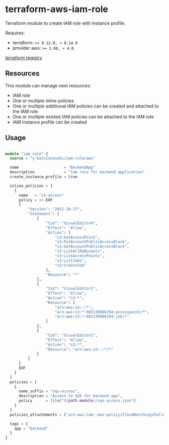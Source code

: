 # terraform-aws-iam-role

Terraform module to create IAM role with Instance profile.

Requires:

- terraform: `>= 0.12.0, < 0.14.0`
- provider aws: `>= 2.68, < 4.0`

[terraform registry](https://registry.terraform.io/modules/y-batsianouski/vpc/aws)

## Resources

This module can manage next resources:

* IAM role
* One or multiple inline policies
* One or multiple additional IAM policies can be created and attached to the IAM role
* One or multiple existed IAM policies can be attached to the IAM role
* IAM instance profile can be created

## Usage

```terraform

module "iam_role" {
  source = "y-batsianouski/iam-role/aws"

  name                    = "BackendApp"
  description             = "Iam role for backend application"
  create_instance_profile = true

  inline_policies = [
    {
      name   = "s3-access"
      policy = <<-EOF
      {
          "Version": "2012-10-17",
          "Statement": [
              {
                  "Sid": "VisualEditor0",
                  "Effect": "Allow",
                  "Action": [
                      "s3:GetAccessPoint",
                      "s3:PutAccountPublicAccessBlock",
                      "s3:GetAccountPublicAccessBlock",
                      "s3:ListAllMyBuckets",
                      "s3:ListAccessPoints",
                      "s3:ListJobs",
                      "s3:CreateJob"
                  ],
                  "Resource": "*"
              },
              {
                  "Sid": "VisualEditor1",
                  "Effect": "Allow",
                  "Action": "s3:*",
                  "Resource": [
                      "arn:aws:s3:::*",
                      "arn:aws:s3:*:083130986194:accesspoint/*",
                      "arn:aws:s3:*:083130986194:job/*"
                  ]
              },
              {
                  "Sid": "VisualEditor2",
                  "Effect": "Allow",
                  "Action": "s3:*",
                  "Resource": "arn:aws:s3:::*/*"
              }
          ]
      }
      EOF
    }
  ]
  policies = [
    {
      name_suffix = "sqs-access",
      description = "Access to SQS for backend app",
      policy      = file("${path.module}/sqs-access.json")
    }
  ]
  policies_attachements = ["arn:aws:iam::aws:policy/CloudWatchLogsFullAccess"]

  tags = {
    app = "backend"
  }
}

```